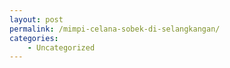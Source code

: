 ```yaml
---
layout: post
permalink: /mimpi-celana-sobek-di-selangkangan/
categories:
    - Uncategorized
---
```



